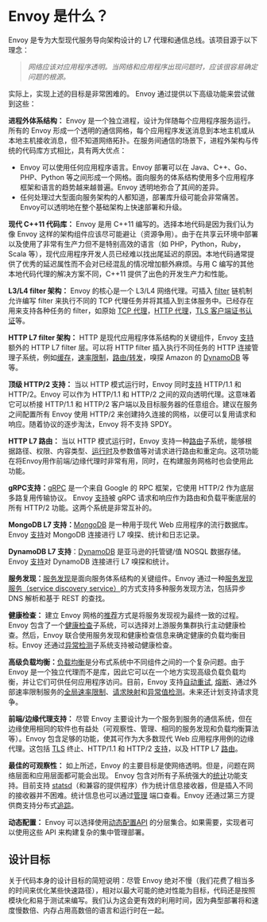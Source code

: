 # Envoy 是什么？


Envoy 是专为大型现代服务导向架构设计的 L7 代理和通信总线。该项目源于以下理念：

> *网络应该对应用程序透明。当网络和应用程序出现问题时，应该很容易确定问题的根源。*


实际上，实现上述的目标是非常困难的。 Envoy 通过提供以下高级功能来尝试做到这些：

**进程外体系结构：** Envoy 是一个独立进程，设计为伴随每个应用程序服务运行。所有的 Envoy 形成一个透明的通信网格，每个应用程序发送消息到本地主机或从本地主机接收消息，但不知道网络拓扑。在服务间通信的场景下，进程外架构与传统的代码库方式相比，具有两大优点：


-  Envoy 可以使用任何应用程序语言。Envoy 部署可以在 Java、C++、Go、PHP、Python 等之间形成一个网格。面向服务的体系结构使用多个应用程序框架和语言的趋势越来越普遍。Envoy 透明地弥合了其间的差异。
 - 任何处理过大型面向服务架构的人都知道，部署库升级可能会非常痛苦。 Envoy可以透明地在整个基础架构上快速部署和升级。


**现代 C++11 代码库：** Envoy 是用 C++11 编写的。选择本地代码是因为我们认为像 Envoy 这样的架构组件应该尽可能避让（资源争用）。由于在共享云环境中部署以及使用了非常有生产力但不是特别高效的语言（如 PHP，Python，Ruby，Scala 等），现代应用程序开发人员已经难以找出尾延迟的原因。本地代码通常提供了优秀的延迟属性而不会对已经混乱的情况增加额外麻烦。与用 C 编写的其他本地代码代理的解决方案不同，C++11 提供了出色的开发生产力和性能。


**L3/L4 filter 架构：** Envoy 的核心是一个 L3/L4 网络代理。可插入 [filter](arch_overview/network_filters.md#arch-overview-network-filters) 链机制允许编写 filter 来执行不同的 TCP 代理任务并将其插入到主体服务中。已经存在用来支持各种任务的 filter，如原始 [TCP 代理](arch_overview/tcp_proxy.md#arch-overview-tcp-proxy)，[HTTP 代理](arch_overview/http_connection_management.md#arch-overview-http-conn-man)，[TLS 客户端证书认证](arch_overview/ssl.md#arch-overview-ssl-auth-filter)等。


**HTTP L7 filter 架构：** HTTP 是现代应用程序体系结构的关键组件，Envoy [支持](arch_overview/http_filters.md#arch-overview-http-filters)额外的 HTTP L7 filter 层。可以将 HTTP filter 插入执行不同任务的 HTTP 连接管理子系统，例如[缓存](../configuration/http_filters/buffer_filter.md#config-http-filters-buffer)，[速率限制](arch_overview/global_rate_limiting.md#arch-overview-rate-limit)，[路由/转发](arch_overview/http_routing.md#arch-overview-http-routing)，嗅探 Amazon 的 [DynamoDB](arch_overview/dynamo.md#arch-overview-dynamo) 等等。


**顶级 HTTP/2 支持：** 当以 HTTP 模式运行时，Envoy 同时[支持](arch_overview/http_connection_management.md#arch-overview-http-protocols) HTTP/1.1 和 HTTP/2。Envoy 可以作为 HTTP/1.1 和 HTTP/2 之间的双向透明代理。这意味着它可以桥接 HTTP/1.1 和 HTTP/2 客户端以及目标服务器的任意组合。建议在服务之间配置所有 Envoy 使用  HTTP/2 来创建持久连接的网格，以便可以复用请求和响应。随着协议的逐步淘汰，Envoy 将不支持 SPDY。


**HTTP L7 路由：** 当以 HTTP 模式运行时，Envoy 支持一种[路由](arch_overview/http_routing.md#arch-overview-http-routing)子系统，能够根据路径、权限、内容类型、[运行时](arch_overview/runtime.md#arch-overview-runtime)及参数值等对请求进行路由和重定向。这项功能在将Envoy用作前端/边缘代理时非常有用，同时，在构建服务网格时也会使用此功能。


**gRPC支持：**[gRPC](http://www.grpc.io/) 是一个来自 Google 的 RPC 框架，它使用 HTTP/2 作为底层多路复用传输协议。 Envoy [支持](arch_overview/grpc.md#arch-overview-grpc)被 gRPC 请求和响应作为路由和负载平衡底层的所有 HTTP/2 功能。这两个系统是非常互补的。


**MongoDB L7 支持：**[MongoDB](https://www.mongodb.com/) 是一种用于现代 Web 应用程序的流行数据库。Envoy [支持](arch_overview/mongo.md#arch-overview-mongo)对 MongoDB 连接进行 L7 嗅探、统计和日志记录。


**DynamoDB L7 支持**：[DynamoDB](https://aws.amazon.com/dynamodb/) 是亚马逊的托管键/值 NOSQL 数据存储。Envoy [支持](arch_overview/dynamo.md#arch-overview-dynamo)对 DynamoDB 连接进行 L7 嗅探和统计。


**服务发现：**[服务发现](arch_overview/service_discovery.md#arch-overview-service-discovery)是面向服务体系结构的关键组件。Envoy 通过一种[服务发现服务（service discovery service）](arch_overview/service_discovery.md#arch-overview-service-discovery-types-sds)的方式支持多种服务发现方法，包括异步 DNS 解析和基于 REST 的查找。


**健康检查：** 建立 Envoy 网格的[推荐](arch_overview/service_discovery.md#arch-overview-service-discovery-eventually-consistent)方式是将服务发现视为最终一致的过程。Envoy 包含了一个[健康检查](arch_overview/health_checking.md#arch-overview-health-checking)子系统，可以选择对上游服务集群执行主动健康检查。然后，Envoy 联合使用服务发现和健康检查信息来确定健康的负载均衡目标。Envoy 还通过[异常检测](arch_overview/outlier.md#arch-overview-outlier-detection)子系统支持被动健康检查。


 **高级负载均衡：**[负载均衡](arch_overview/load_balancing.md#arch-overview-load-balancing)是分布式系统中不同组件之间的一个复杂问题。由于 Envoy 是一个独立代理而不是库，因此它可以在一个地方实现高级负载负载均衡，并让它们可供任何应用程序访问。目前，Envoy 支持[自动重试](arch_overview/http_routing.md#arch-overview-http-routing-retry), [熔断](arch_overview/circuit_breaking.md#arch-overview-circuit-break)、通过外部速率限制服务的[全局速率限制](arch_overview/global_rate_limiting.md#arch-overview-rate-limit)、[请求映射](../api-v1/route_config/route.md#config-http-conn-man-route-table-route-shadow)和[异常值检测](arch_overview/outlier.md#arch-overview-outlier-detection)。未来还计划支持请求竞争。


**前端/边缘代理支持：** 尽管 Envoy 主要设计为一个服务到服务的通信系统，但在边缘使用相同的软件也有益处（可观察性、管理、相同的服务发现和负载均衡算法等）。Envoy 包含足够的功能，使其可作为大多数现代 Web 应用程序用例的边缘代理。这包括 [TLS](arch_overview/ssl.md#arch-overview-ssl) 终止、HTTP/1.1 和 HTTP/2 [支持](arch_overview/http_connection_management.md#arch-overview-http-protocols)，以及 HTTP L7 [路由](arch_overview/http_routing.md#arch-overview-http-routing)。


**最佳的可观察性：** 如上所述，Envoy 的主要目标是使网络透明。但是，问题在网络层面和应用层面都可能会出现。 Envoy 包含对所有子系统强大的[统计](arch_overview/statistics.md#arch-overview-statistics)功能支持。目前支持 [statsd](https://github.com/etsy/statsd)（和兼容的提供程序）作为统计信息接收器，但是插入不同的接收器并不困难。统计信息也可以通过[管理](../operations/admin.md#operations-admin-interface) 端口查看。Envoy 还通过第三方提供商支持分布式[追踪](arch_overview/tracing.md#arch-overview-tracing)。


**动态配置：** Envoy 可以选择使用[动态配置API](arch_overview/dynamic_configuration.md#arch-overview-dynamic-config) 的分层集合。如果需要，实现者可以使用这些 API 来构建复杂的集中管理部署。

## 设计目标


关于代码本身的设计目标的简短说明：尽管 Envoy 绝对不慢（我们花费了相当多的时间来优化某些快速路径），相对以最大可能的绝对性能为目标，代码还是按照模块化和易于测试来编写。我们认为这会更有效的利用时间，因为典型部署将和速度慢数倍、内存占用高数倍的语言和运行时在一起。
